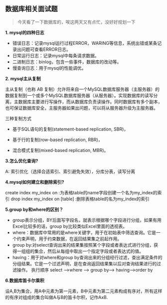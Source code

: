 ## 数据库相关面试题
> 今天看了一下数据库的，唉这两天又有点忙，没好好规划一下

**1. mysql的四种日志**
- 错误日志：记录mysql运行过程ERROR，WARING等信息，系统出错或某条记录出问题可查看ERROR日志。
- 日常运行日志：记录mysql中每条请求数据。
- 二进制日志：binlog，包含一些事件，数据库的改动等。
- 慢查询日志：用于mysql的性能调优。

**2. mysql主从复制**

主从复制（也称 AB 复制）允许将来自一个MySQL数据库服务器（主服务器）的数据复制到一个或多个MySQL数据库服务器（从服务器）。实现数据库的读写分离，主数据库主要进行写操作，而从数据库负责读操作。同时数据库有多个副本，也可保证数据库安全，主服务器如果出问题，可以将从服务器升级为主服务器。

三种复制方式

- 基于SQL语句的复制(statement-based replication, SBR)，

- 基于行的复制(row-based replication, RBR)，

- 混合模式复制(mixed-based replication, MBR)。

**3.怎么优化查询?**

A: 索引优化（选择合适索引、索引避免失效），分库分表，读写分离

**4.mysql如何建立和删除索引?**

create index my_index on :为表格table的name字段创建一个名为my_index的索引
drop index my_index on [table] :删除表格table的名为my_index的索引

**5.group by和where的区别？**

- group表示分组，BY后面写字段名，就表示根据哪个字段进行分组，如果有用Excel比较多的话，group by比较类似Excel里面的透视表。
- where：数据库中常用的是where关键字，用于在初始表中筛选查询。它是一个约束声明，用于约束数据，在返回结果集之前起作用。
- group by:对select查询出来的结果集按照某个字段或者表达式进行分组，获得一组组的集合，然后从每组中取出一个指定字段或者表达式的值。
- having：用于对where和group by查询出来的分组经行过滤，查出满足条件的分组结果。它是一个过滤声明，是在查询返回结果集以后对查询结果进行的过滤操作。
执行顺序
select –>where –> group by–> having–>order by

**6.数据库笛卡尔乘积**

设A,B为集合，用A中元素为第一元素，B中元素为第二元素构成有序对，所有这样的有序对组成的集合叫做A与B的笛卡尔积，记作AxB.


